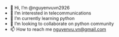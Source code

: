 - 👋 Hi, I’m @nguyenvuvn2926
- 👀 I’m interested in telecommunications
- 🌱 I’m currently learning python
- 💞️ I’m looking to collaborate on python community
- 📫 How to reach me nguyenvu.vn@gmail.com

<!---
nguyenvuvn2926/nguyenvuvn2926 is a ✨ special ✨ repository because its `README.md` (this file) appears on your GitHub profile.
You can click the Preview link to take a look at your changes.
--->

